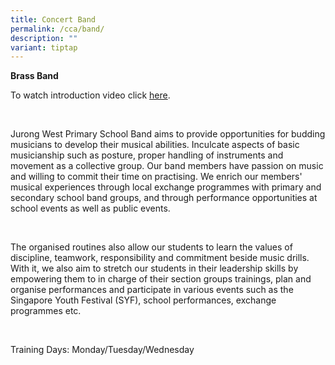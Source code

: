 ```yaml
---
title: Concert Band
permalink: /cca/band/
description: ""
variant: tiptap
---
```

<p><strong> Brass Band</strong> 
<br>
</p>
<p>To watch introduction video click <a href="https://youtu.be/lg5I0s3fpLw" rel="noopener noreferrer nofollow" target="_blank">here</a>.</p>
<p>
<br>
</p>
<p>Jurong West Primary School Band aims to provide opportunities for budding
musicians to develop their musical abilities. Inculcate aspects of basic
musicianship such as posture, proper handling of instruments and movement
as a collective group. Our band members have passion on music and willing
to commit their time on practising. We enrich our members' musical experiences
through local exchange programmes with primary and secondary school band
groups, and through performance opportunities at school events as well
as public events.</p>
<p>
<br>
</p>
<p>The organised routines also allow our students to learn the values of
discipline, teamwork, responsibility and commitment beside music drills.
With it, we also aim to stretch our students in their leadership skills
by empowering them to in charge of their section groups trainings, plan
and organise performances and participate in various events such as the
Singapore Youth Festival (SYF), school performances, exchange programmes
etc.</p>
<p>
<br>
</p>
<p>Training Days: Monday/Tuesday/Wednesday</p>